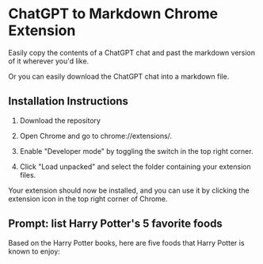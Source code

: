 # ChatGPT to Markdown Chrome Extension

Easily copy the contents of a ChatGPT chat and past the markdown version of it wherever you'd like.

Or you can easily download the ChatGPT chat into a markdown file.

## Installation Instructions

1. Download the repository

1. Open Chrome and go to chrome://extensions/.

1. Enable "Developer mode" by toggling the switch in the top right corner.

1. Click "Load unpacked" and select the folder containing your extension files.

Your extension should now be installed, and you can use it by clicking the extension icon in the top right corner of Chrome.

## Prompt: list Harry Potter's 5 favorite foods

Based on the Harry Potter books, here are five foods that Harry Potter is known to enjoy:

